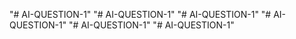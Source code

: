 "# AI-QUESTION-1" 
"# AI-QUESTION-1" 
"# AI-QUESTION-1" 
"# AI-QUESTION-1" 
"# AI-QUESTION-1" 
"# AI-QUESTION-1" 
